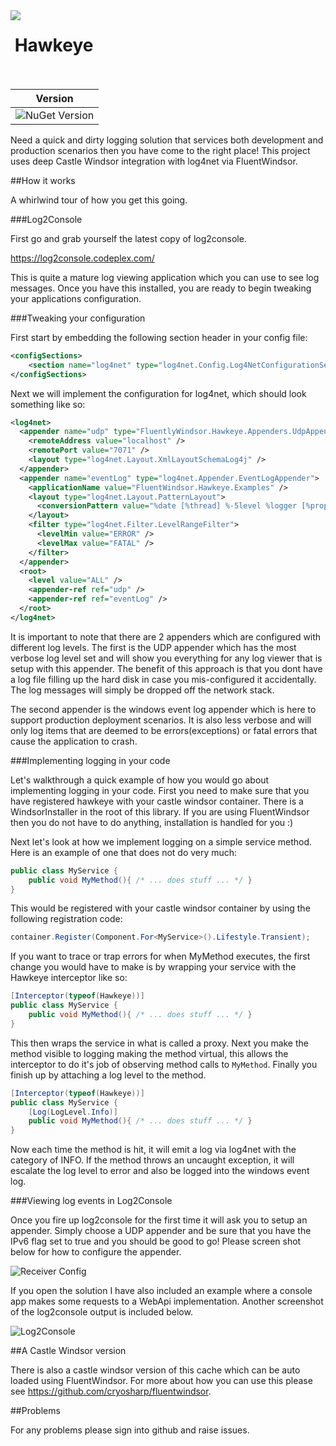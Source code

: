 <img align="left" src="https://avatars0.githubusercontent.com/u/7360948?v=3" />

&nbsp;Hawkeye<br /><br />
=============

| Version |
|---------|
| ![NuGet Version](https://img.shields.io/nuget/v/Hawkeye.svg) |

Need a quick and dirty logging solution that services both development and production scenarios then you have come to the right place! 
This project uses deep Castle Windsor integration with log4net via FluentWindsor.

##How it works

A whirlwind tour of how you get this going.

###Log2Console

First go and grab yourself the latest copy of log2console.

https://log2console.codeplex.com/

This is quite a mature log viewing application which you can use to see log messages. Once you have this installed, you are ready to 
begin tweaking your applications configuration. 

###Tweaking your configuration

First start by embedding the following section header in your config file: 

``` xml
<configSections>
	<section name="log4net" type="log4net.Config.Log4NetConfigurationSectionHandler, log4net" />
</configSections>
```

Next we will implement the configuration for log4net, which should look something like so:

``` xml
<log4net>
  <appender name="udp" type="FluentlyWindsor.Hawkeye.Appenders.UdpAppender, FluentWindsor.Hawkeye">
    <remoteAddress value="localhost" />
    <remotePort value="7071" />
    <layout type="log4net.Layout.XmlLayoutSchemaLog4j" />
  </appender>
  <appender name="eventLog" type="log4net.Appender.EventLogAppender">
    <applicationName value="FluentWindsor.Hawkeye.Examples" />
    <layout type="log4net.Layout.PatternLayout">
      <conversionPattern value="%date [%thread] %-5level %logger [%property{NDC}] - %message%newline" />
    </layout>
    <filter type="log4net.Filter.LevelRangeFilter">
      <levelMin value="ERROR" />
      <levelMax value="FATAL" />
    </filter>
  </appender>
  <root>
    <level value="ALL" />
    <appender-ref ref="udp" />
    <appender-ref ref="eventLog" />
  </root>
</log4net>
```

It is important to note that there are 2 appenders which are configured with different log levels. The first is the UDP appender
which has the most verbose log level set and will show you everything for any log viewer that is setup with this appender. The 
benefit of this approach is that you dont have a log file filling up the hard disk in case you mis-configured it accidentally. The 
log messages will simply be dropped off the network stack. 

The second appender is the windows event log appender which is here to support production deployment scenarios. It is also less verbose
and will only log items that are deemed to be errors(exceptions) or fatal errors that cause the application to crash.

###Implementing logging in your code

Let's walkthrough a quick example of how you would go about implementing logging in your code. First you need to make sure that you 
have registered hawkeye with your castle windsor container. There is a WindsorInstaller in the root of this library. If you are 
using FluentWindsor then you do not have to do anything, installation is handled for you :)

Next let's look at how we implement logging on a simple service method. Here is an example of one that does not do very much: 

``` csharp
public class MyService {
	public void MyMethod(){ /* ... does stuff ... */ }
}
```

This would be registered with your castle windsor container by using the following registration code: 

``` csharp
container.Register(Component.For<MyService>().Lifestyle.Transient);
```

If you want to trace or trap errors for when MyMethod executes, the first change you would have to make is
by wrapping your service with the Hawkeye interceptor like so:

``` csharp
[Interceptor(typeof(Hawkeye))]
public class MyService {
	public void MyMethod(){ /* ... does stuff ... */ }
}
```

This then wraps the service in what is called a proxy. Next you make the method visible to logging making the method virtual, this
allows the interceptor to do it's job of observing method calls to `MyMethod`. Finally you finish up by attaching a log level to 
the method. 

``` csharp
[Interceptor(typeof(Hawkeye))]
public class MyService {
	[Log(LogLevel.Info)]
	public void MyMethod(){ /* ... does stuff ... */ }
}
```

Now each time the method is hit, it will emit a log via log4net with the category of INFO. If the method throws an uncaught exception, 
it will escalate the log level to error and also be logged into the windows event log. 

###Viewing log events in Log2Console

Once you fire up log2console for the first time it will ask you to setup an appender. Simply choose a UDP appender and be sure that 
you have the IPv6 flag set to true and you should be good to go! Please screen shot below for how to configure the appender. 

![Receiver Config](https://raw.githubusercontent.com/cryosharp/fluentwindsor/master/Images/log2console-receiver.png "Receiver Config")

If you open the solution I have also included an example where a console app makes some requests to a WebApi implementation. Another
screenshot of the log2console output is included below. 

![Log2Console](https://raw.githubusercontent.com/cryosharp/fluentwindsor/master/Images/log2console.png "Log2Console")

##A Castle Windsor version

There is also a castle windsor version of this cache which can be auto loaded using FluentWindsor. For more about how you can use
this please see https://github.com/cryosharp/fluentwindsor.

##Problems

For any problems please sign into github and raise issues.


